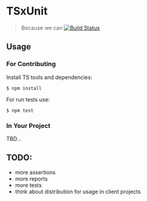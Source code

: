 # TSxUnit
> Because we can [![Build Status](https://travis-ci.org/FreeElephants/TSxUnit.svg?branch=master)](https://travis-ci.org/FreeElephants/TSxUnit)

## Usage

### For Contributing

Install TS tools and dependencies:

```
$ npm install 
```

For run tests use:

```
$ npm test
```

### In Your Project

TBD... 

## TODO:
* more assertions
* more reports
* more tests
* think about distribution for usage in client projects
